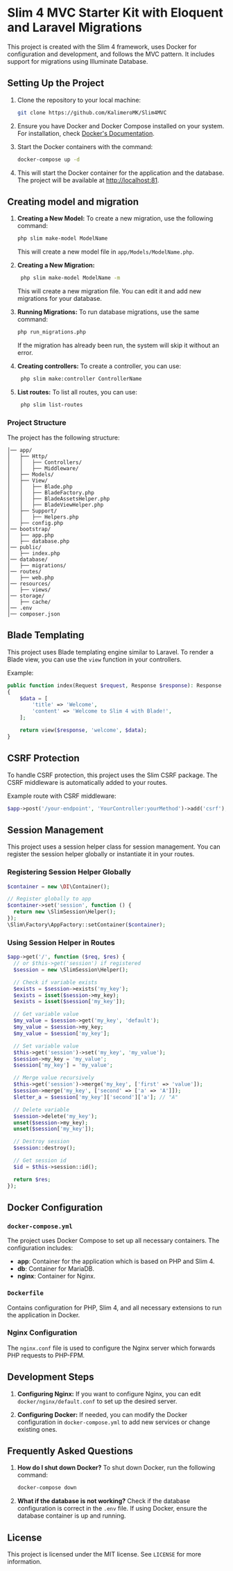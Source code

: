 # Slim 4 MVC Starter Kit with Eloquent and Laravel Migrations

This project is created with the Slim 4 framework, uses Docker for configuration and development, and follows the MVC pattern. It includes support for migrations using Illuminate Database.

## Setting Up the Project

1. Clone the repository to your local machine:
    ```bash
    git clone https://github.com/KalimeroMK/Slim4MVC
    ```

2. Ensure you have Docker and Docker Compose installed on your system. For installation, check [Docker's Documentation](https://docs.docker.com/get-docker/).

3. Start the Docker containers with the command:
    ```bash
    docker-compose up -d
    ```

4. This will start the Docker container for the application and the database. The project will be available at [http://localhost:81](http://localhost:81).

## Creating model and migration

1. **Creating a New Model:**
   To create a new migration, use the following command:
    ```bash
    php slim make-model ModelName
    ```
   This will create a new model file in `app/Models/ModelName.php`.

2. **Creating a New Migration:**

   ```bash
    php slim make-model ModelName -m
    ```
   This will create a new migration file. You can edit it and add new migrations for your database.

3. **Running Migrations:**
   To run database migrations, use the same command:
    ```bash
    php run_migrations.php
    ```

   If the migration has already been run, the system will skip it without an error.

4. **Creating controllers:**
   To create a controller, you can use:
    ```bash
     php slim make:controller ControllerName
    ```

5. **List routes:**
   To list all routes, you can use:
    ```bash
     php slim list-routes
    ```

### Project Structure

The project has the following structure:

```
│── app/
│   ├── Http/
│   │   ├── Controllers/
│   │   ├── Middleware/
│   ├── Models/
│   ├── View/
│   │   ├── Blade.php
│   │   ├── BladeFactory.php
│   │   ├── BladeAssetsHelper.php
│   │   ├── BladeViewHelper.php
│   ├── Support/
│   │   ├── Helpers.php
│   ├── config.php
│── bootstrap/
│   ├── app.php
│   ├── database.php
│── public/
│   ├── index.php
│── database/
│   ├── migrations/
│── routes/
│   ├── web.php
│── resources/
│   ├── views/
│── storage/
│   ├── cache/
│── .env
│── composer.json
```

## Blade Templating

This project uses Blade templating engine similar to Laravel. To render a Blade view, you can use the `view` function in your controllers.

Example:
```php
public function index(Request $request, Response $response): Response
{
    $data = [
        'title' => 'Welcome',
        'content' => 'Welcome to Slim 4 with Blade!',
    ];

    return view($response, 'welcome', $data);
}
```

## CSRF Protection

To handle CSRF protection, this project uses the Slim CSRF package. The CSRF middleware is automatically added to your routes.

Example route with CSRF middleware:
```php
$app->post('/your-endpoint', 'YourController:yourMethod')->add('csrf');
```

## Session Management

This project uses a session helper class for session management. You can register the session helper globally or instantiate it in your routes.

### Registering Session Helper Globally

```php
$container = new \DI\Container();

// Register globally to app
$container->set('session', function () {
  return new \SlimSession\Helper();
});
\Slim\Factory\AppFactory::setContainer($container);
```

### Using Session Helper in Routes

```php
$app->get('/', function ($req, $res) {
  // or $this->get('session') if registered
  $session = new \SlimSession\Helper();

  // Check if variable exists
  $exists = $session->exists('my_key');
  $exists = isset($session->my_key);
  $exists = isset($session['my_key']);

  // Get variable value
  $my_value = $session->get('my_key', 'default');
  $my_value = $session->my_key;
  $my_value = $session['my_key'];

  // Set variable value
  $this->get('session')->set('my_key', 'my_value');
  $session->my_key = 'my_value';
  $session['my_key'] = 'my_value';

  // Merge value recursively
  $this->get('session')->merge('my_key', ['first' => 'value']);
  $session->merge('my_key', ['second' => ['a' => 'A']]);
  $letter_a = $session['my_key']['second']['a']; // "A"

  // Delete variable
  $session->delete('my_key');
  unset($session->my_key);
  unset($session['my_key']);

  // Destroy session
  $session::destroy();

  // Get session id
  $id = $this->session::id();

  return $res;
});
```

## Docker Configuration

### `docker-compose.yml`

The project uses Docker Compose to set up all necessary containers. The configuration includes:

- **app**: Container for the application which is based on PHP and Slim 4.
- **db**: Container for MariaDB.
- **nginx**: Container for Nginx.

### `Dockerfile`

Contains configuration for PHP, Slim 4, and all necessary extensions to run the application in Docker.

### Nginx Configuration

The `nginx.conf` file is used to configure the Nginx server which forwards PHP requests to PHP-FPM.

## Development Steps

1. **Configuring Nginx:**
   If you want to configure Nginx, you can edit `docker/nginx/default.conf` to set up the desired server.

2. **Configuring Docker:**
   If needed, you can modify the Docker configuration in `docker-compose.yml` to add new services or change existing ones.

## Frequently Asked Questions

1. **How do I shut down Docker?**
   To shut down Docker, run the following command:
    ```bash
    docker-compose down
    ```

2. **What if the database is not working?**
   Check if the database configuration is correct in the `.env` file. If using Docker, ensure the database container is up and running.

## License

This project is licensed under the MIT license. See `LICENSE` for more information.